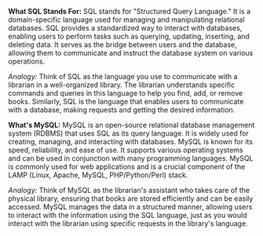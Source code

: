 **What SQL Stands For:**
SQL stands for "Structured Query Language." It is a domain-specific language used for managing and manipulating relational databases. SQL provides a standardized way to interact with databases, enabling users to perform tasks such as querying, updating, inserting, and deleting data. It serves as the bridge between users and the database, allowing them to communicate and instruct the database system on various operations.

*Analogy:*
Think of SQL as the language you use to communicate with a librarian in a well-organized library. The librarian understands specific commands and queries in this language to help you find, add, or remove books. Similarly, SQL is the language that enables users to communicate with a database, making requests and getting the desired information.

**What's MySQL:**
MySQL is an open-source relational database management system (RDBMS) that uses SQL as its query language. It is widely used for creating, managing, and interacting with databases. MySQL is known for its speed, reliability, and ease of use. It supports various operating systems and can be used in conjunction with many programming languages. MySQL is commonly used for web applications and is a crucial component of the LAMP (Linux, Apache, MySQL, PHP/Python/Perl) stack.

*Analogy:*
Think of MySQL as the librarian's assistant who takes care of the physical library, ensuring that books are stored efficiently and can be easily accessed. MySQL manages the data in a structured manner, allowing users to interact with the information using the SQL language, just as you would interact with the librarian using specific requests in the library's language.